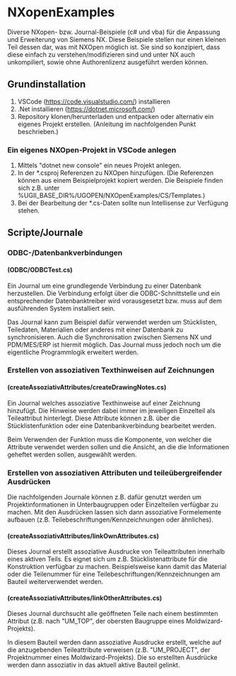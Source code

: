 # NXopenExamples
Diverse NXopen- bzw. Journal-Beispiele (c# und vba) für die Anpassung und Erweiterung von Siemens NX. Diese Beispiele stellen nur einen kleinen Teil dessen dar, was mit NXOpen möglich ist. Sie sind so konzipiert, dass diese einfach zu verstehen/modifizieren sind und unter NX auch unkompiliert, sowie ohne Authorenlizenz ausgeführt werden können. 

## Grundinstallation
 1. VSCode (https://code.visualstudio.com/) installieren
 2. .Net installieren (https://dotnet.microsoft.com/)
 3. Repository klonen/herunterladen und entpacken oder alternativ ein eigenes Projekt erstellen. (Anleitung im nachfolgenden Punkt beschrieben.)

### Ein eigenes NXOpen-Projekt in VSCode anlegen
 1. Mittels "dotnet new console" ein neues Projekt anlegen.
 2. In der *.csproj Referenzen zu NXOpen hinzufügen. (Die Referenzen können aus einem Beispielprojekt kopiert werden. Die Beispiele finden sich z.B. unter %UGII_BASE_DIR%/UGOPEN/NXOpenExamples/CS/Templates.)
 3. Bei der Bearbeitung der *.cs-Daten sollte nun Intellisense zur Verfügung stehen.

## Scripte/Journale
### ODBC-/Datenbankverbindungen 
#### (ODBC/ODBCTest.cs)
Ein Journal um eine grundlegende Verbindung zu einer Datenbank herzustellen. Die Verbindung erfolgt über die ODBC-Schnittstelle und ein entsprechender Datenbanktreiber wird vorausgesetzt bzw. muss auf dem ausführenden System installiert sein. 

Das Journal kann zum Beispiel dafür verwendet werden um Stücklisten, Teiledaten, Materialien oder anderes mit einer Datenbank zu synchronisieren. Auch die Synchronisation zwischen Siemens NX und PDM/MES/ERP ist hiermit möglich. Das Journal muss jedoch noch um die eigentliche Programmlogik erweitert werden.

### Erstellen von assoziativen Texthinweisen auf Zeichnungen
#### (createAssoziativAttributes/createDrawingNotes.cs)
Ein Journal welches assoziative Texthinweise auf einer Zeichnung hinzufügt. Die Hinweise werden dabei immer im jeweiligen Einzelteil als Teileattribut hinterlegt. Diese Attribute können z.B. über die Stücklistenfunktion oder eine Datenbankverbindung bearbeitet werden.

Beim Verwenden der Funktion muss die Komponente, von welcher die Attribute verwendet werden sollen und die Ansicht, an die die Informationen geheftet werden sollen, ausgewählt werden. 

### Erstellen von assoziativen Attributen und teileübergreifender Ausdrücken
Die nachfolgenden Journale können z.B. dafür genutzt werden um Projektinformationen in Unterbaugruppen oder Einzelteilen verfügbar zu machen. Mit den Ausdrücken lassen sich dann assoziative Formelemente aufbauen (z.B. Teilebeschriftungen/Kennzeichnungen oder ähnliches).

#### (createAssoziativAttributes/linkOwnAttributes.cs)
Dieses Journal erstellt assoziative Ausdrucke von Teileattributen innerhalb eines aktiven Teils. Es eignet sich um z.B. Stücklistenattribute für die Konstruktion verfügbar zu machen. Beispielsweise kann damit das Material oder die Teilenummer für eine Teilebeschriftungen/Kennzeichnungen am Bauteil weiterverwendet werden.

#### (createAssoziativAttributes/linkOtherAttributes.cs)
Dieses Journal durchsucht alle geöffneten Teile nach einem bestimmten Attribut (z.B. nach "UM_TOP", der obersten Baugruppe eines Moldwizard-Projekts).

In diesem Bauteil werden dann assoziative Ausdrucke erstellt, welche auf die anzugebenden Teileattribute verweisen (z.B. "UM_PROJECT", der Projektnummer eines Moldwizard-Projekts). Die so erstellten Ausdrücke werden dann assoziativ in das aktuell aktive Bauteil gelinkt.
